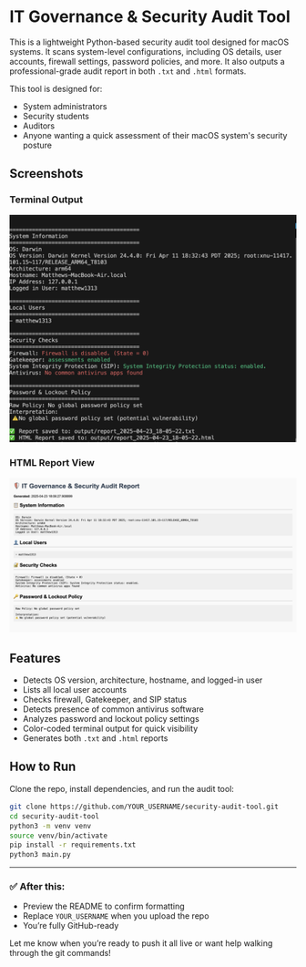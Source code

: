 # IT Governance & Security Audit Tool

This is a lightweight Python-based security audit tool designed for macOS systems. It scans system-level configurations, including OS details, user accounts, firewall settings, password policies, and more. It also outputs a professional-grade audit report in both `.txt` and `.html` formats.

This tool is designed for:
- System administrators
- Security students
- Auditors
- Anyone wanting a quick assessment of their macOS system's security posture

## Screenshots

### Terminal Output
![Terminal Output](sample_output/terminal_output.png)

### HTML Report View
![HTML Report](sample_output/html_report.png)

## Features

- Detects OS version, architecture, hostname, and logged-in user
- Lists all local user accounts
- Checks firewall, Gatekeeper, and SIP status
- Detects presence of common antivirus software
- Analyzes password and lockout policy settings
- Color-coded terminal output for quick visibility
- Generates both `.txt` and `.html` reports


## How to Run

Clone the repo, install dependencies, and run the audit tool:

```bash
git clone https://github.com/YOUR_USERNAME/security-audit-tool.git
cd security-audit-tool
python3 -m venv venv
source venv/bin/activate
pip install -r requirements.txt
python3 main.py
```


---

### ✅ After this:
- Preview the README to confirm formatting
- Replace `YOUR_USERNAME` when you upload the repo
- You’re fully GitHub-ready

Let me know when you’re ready to push it all live or want help walking through the git commands!
